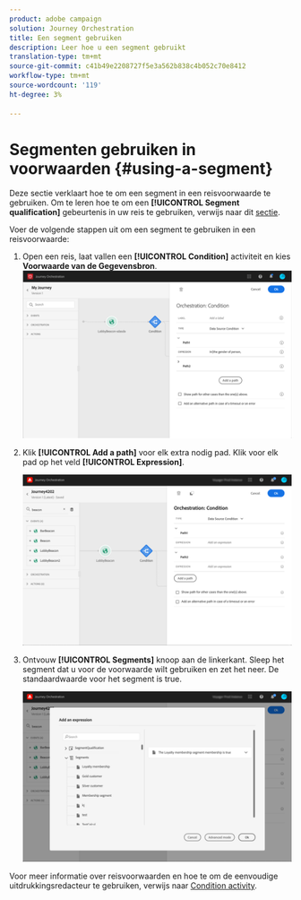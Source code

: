 ```yaml
---
product: adobe campaign
solution: Journey Orchestration
title: Een segment gebruiken
description: Leer hoe u een segment gebruikt
translation-type: tm+mt
source-git-commit: c41b49e2208727f5e3a562b838c4b052c70e8412
workflow-type: tm+mt
source-wordcount: '119'
ht-degree: 3%

---
```



# Segmenten gebruiken in voorwaarden {#using-a-segment}

Deze sectie verklaart hoe te om een segment in een reisvoorwaarde te gebruiken. Om te leren hoe te om een **[!UICONTROL Segment qualification]** gebeurtenis in uw reis te gebruiken, verwijs naar dit [sectie](../building-journeys/segment-qualification-events.md).

Voer de volgende stappen uit om een segment te gebruiken in een reisvoorwaarde:

1. Open een reis, laat vallen een **[!UICONTROL Condition]** activiteit en kies **Voorwaarde van de Gegevensbron**.
   ![](../assets/journey47.png)

1. Klik **[!UICONTROL Add a path]** voor elk extra nodig pad. Klik voor elk pad op het veld **[!UICONTROL Expression]**.

   ![](../assets/segment3.png)

1. Ontvouw **[!UICONTROL Segments]** knoop aan de linkerkant. Sleep het segment dat u voor de voorwaarde wilt gebruiken en zet het neer. De standaardwaarde voor het segment is true.

   ![](../assets/segment4.png)

Voor meer informatie over reisvoorwaarden en hoe te om de eenvoudige uitdrukkingsredacteur te gebruiken, verwijs naar [Condition activity](../building-journeys/condition-activity.md#about_condition).
